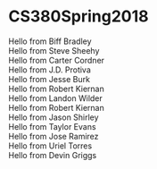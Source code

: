 ﻿# CS380Spring2018

Hello from Biff Bradley  
Hello from Steve Sheehy  
Hello from Carter Cordner  
Hello from J.D. Protiva  
Hello from Jesse Burk  
Hello from Robert Kiernan  
Hello from Landon Wilder  
Hello from Robert Kiernan  
Hello from Jason Shirley  
Hello from Taylor Evans  
Hello from Jose	Ramirez  
Hello from Uriel Torres  
Hello from Devin Griggs
